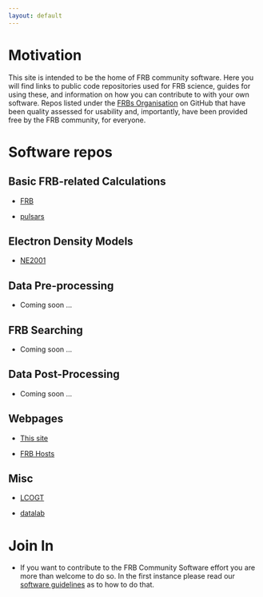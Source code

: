 ```yaml
---
layout: default
---
```


# Motivation

This site is intended to be the home of FRB community software. Here you will find links to public code repositories used for FRB science, guides for using these, and information on how you can contribute to with your own software. Repos listed under the [FRBs Organisation](https://github.com/FRBs) on GitHub that have been quality assessed for usability and, importantly, have been provided free by the FRB community, for everyone.

# Software repos

## Basic FRB-related Calculations

- [FRB](https://github.com/FRBs/FRB)

- [pulsars](https://github.com/FRBs/pulsars)

## Electron Density Models

- [NE2001](https://github.com/FRBs/ne2001)

## Data Pre-processing 

- Coming soon ...

## FRB Searching

- Coming soon ...

## Data Post-Processing

- Coming soon ...

## Webpages

- [This site](https://github.com/FRBs/FRBs.github.io)

- [FRB Hosts](https://github.com/FRBs/FRBhostpage)

## Misc

- [LCOGT](https://github.com/FRBs/LCOGT)

- [datalab](https://github.com/FRBs/datalab)

# Join In

- If you want to contribute to the FRB Community Software effort you are more than welcome to do so. In the first instance please read our [software guidelines](https://docs.google.com/document/d/1YOqif6MlPOtxfbmrT40nlKyT0szcfUEDSty3-vQjvNw/) as to how to do that.
